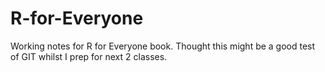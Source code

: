 R-for-Everyone
==============

Working notes for R for Everyone book.  Thought this might be a good test of GIT whilst I prep for next 2 classes.
